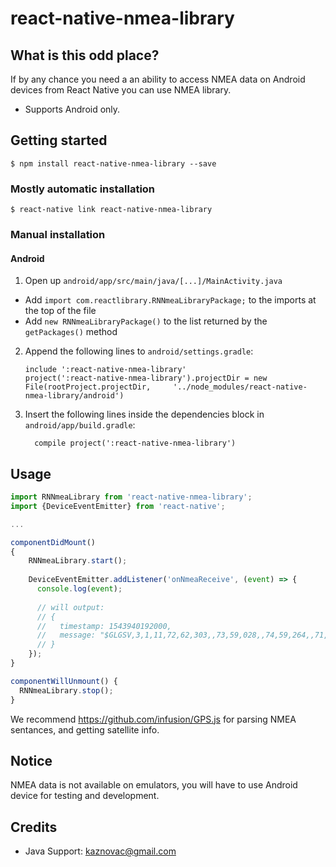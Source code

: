 # react-native-nmea-library

## What is this odd place?
If by any chance you need a an ability to access NMEA data on Android 
devices from React Native you can use NMEA library.

* Supports Android only.

## Getting started

`$ npm install react-native-nmea-library --save`

### Mostly automatic installation

`$ react-native link react-native-nmea-library`

### Manual installation

#### Android

1. Open up `android/app/src/main/java/[...]/MainActivity.java`
  - Add `import com.reactlibrary.RNNmeaLibraryPackage;` to the imports at the top of the file
  - Add `new RNNmeaLibraryPackage()` to the list returned by the `getPackages()` method
2. Append the following lines to `android/settings.gradle`:
  	```
  	include ':react-native-nmea-library'
  	project(':react-native-nmea-library').projectDir = new File(rootProject.projectDir, 	'../node_modules/react-native-nmea-library/android')
  	```
3. Insert the following lines inside the dependencies block in `android/app/build.gradle`:
  	```
      compile project(':react-native-nmea-library')
  	```

## Usage
```javascript
import RNNmeaLibrary from 'react-native-nmea-library';
import {DeviceEventEmitter} from 'react-native';

...

componentDidMount()
{
    RNNmeaLibrary.start();
    
    DeviceEventEmitter.addListener('onNmeaReceive', (event) => {
      console.log(event);
      
      // will output:
      // { 
      //   timestamp: 1543940192000,
      //   message: "$GLGSV,3,1,11,72,62,303,,73,59,028,,74,59,264,,71,54,180,*6" 
      // }
    });
}

componentWillUnmount() {
  RNNmeaLibrary.stop();
}
```

We recommend https://github.com/infusion/GPS.js for parsing NMEA sentances, and getting
satellite info.

## Notice
NMEA data is not available on emulators, you will have to use Android device
for testing and development.

## Credits
 * Java Support: kaznovac@gmail.com

